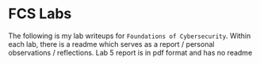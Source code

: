 # FCS Labs

The following is my lab writeups for `Foundations of Cybersecurity`. Within each lab, there is a readme which serves as a report / personal observations  / reflections. Lab 5 report is in pdf format and has no readme
